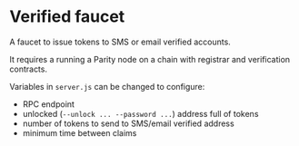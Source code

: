 # Verified faucet

A faucet to issue tokens to SMS or email verified accounts.

It requires a running a Parity node on a chain with registrar and verification contracts.

Variables in `server.js` can be changed to configure:
- RPC endpoint 
- unlocked (`--unlock ... --password ...`) address full of tokens
- number of tokens to send to SMS/email verified address
- minimum time between claims
